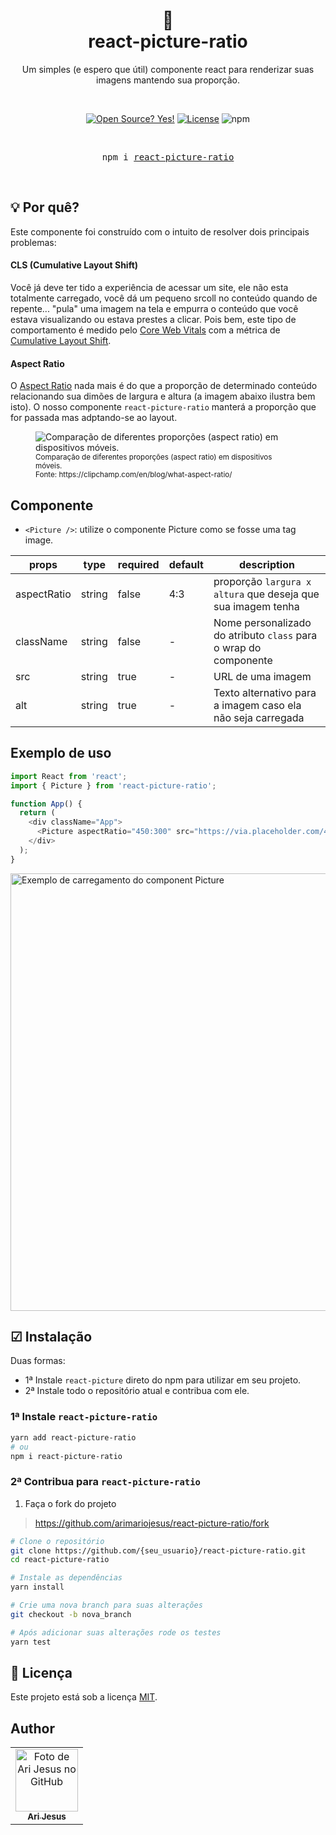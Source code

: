 <div align="center">
  <h1>
    📐
    <br />
    react-picture-ratio
  </h1>

  <p align="center">
    Um simples (e espero que útil) componente react para renderizar suas imagens mantendo sua proporção.
  </p>

  <br />

<!-- Badges -->

[![Open Source? Yes!](https://badgen.net/badge/Open%20Source%20%3F/Yes%21/blue?icon=github)](https://github.com/arimariojesus/react-picture-ratio)
[![License](https://badgen.net/badge/License/MIT/blue)](https://github.com/arimariojesus/react-picture-ratio/blob/master/LICENSE)
![npm](https://img.shields.io/npm/v/react-picture-ratio)

<br />
<pre>npm i <a href="https://www.npmjs.com/package/react-picture-ratio">react-picture-ratio</a></pre>
<br />

</div>

## 💡 Por quê?

Este componente foi construído com o intuito de resolver dois principais problemas:

#### CLS (Cumulative Layout Shift)

Você já deve ter tido a experiência de acessar um site, ele não esta totalmente carregado, você dá um pequeno srcoll no conteúdo quando de repente... "pula" uma imagem na tela e empurra o conteúdo que você estava visualizando ou estava prestes a clicar. Pois bem, este tipo de comportamento é medido pelo [Core Web Vitals](https://web.dev/vitals) com a métrica de [Cumulative Layout Shift](https://web.dev/i18n/pt/cls/).

#### Aspect Ratio

O [Aspect Ratio](https://css-tricks.com/aspect-ratio-boxes/) nada mais é do que a proporção de determinado conteúdo relacionando sua dimões de largura e altura (a imagem abaixo ilustra bem isto). O nosso componente `react-picture-ratio` manterá a proporção que for passada mas adptando-se ao layout.

<figure>
  <img src="https://clipchamp.com/static/d7fbfcc0e5bccea2e2bb4e124d59647d/84aa4/image7.webp" alt="Comparação de diferentes proporções (aspect ratio) em dispositivos móveis." />
  <figcaption>
    <small>Comparação de diferentes proporções (aspect ratio) em dispositivos móveis.<br />Fonte: https://clipchamp.com/en/blog/what-aspect-ratio/</small>
  </figcaption>
</figure>

## Componente

* `<Picture />`: utilize o componente Picture como se fosse uma tag image.

| props | type | required | default | description |
| --- | --- | --- | --- | --- |
| aspectRatio | string | false | 4:3 | proporção `largura x altura` que deseja que sua imagem tenha  |
| className	| string |	false | - | Nome personalizado do atributo `class` para o wrap do componente |
| src	| string |	true | - | URL de uma imagem |
| alt	| string |	true | - | Texto alternativo para a imagem caso ela não seja carregada |

## Exemplo de uso

```typescript
import React from 'react';
import { Picture } from 'react-picture-ratio';

function App() {
  return (
    <div className="App">
      <Picture aspectRatio="450:300" src="https://via.placeholder.com/450x300" alt="Imagem com largura de 450px e altura de 300px" />
    </div>
  );
}
```

<img src="https://user-images.githubusercontent.com/64603070/141026855-62d97789-5a13-491c-9774-5197ab622eb2.gif" alt="Exemplo de carregamento do component Picture" width="700" />

## ☑ Instalação

Duas formas:

- 1ª Instale `react-picture` direto do npm para utilizar em seu projeto.
- 2ª Instale todo o repositório atual e contribua com ele.

### 1ª Instale `react-picture-ratio`

```bash
yarn add react-picture-ratio
# ou
npm i react-picture-ratio
```

### 2ª Contribua para `react-picture-ratio`

1. Faça o fork do projeto
> https://github.com/arimariojesus/react-picture-ratio/fork

```bash
# Clone o repositório
git clone https://github.com/{seu_usuario}/react-picture-ratio.git
cd react-picture-ratio

# Instale as dependências
yarn install

# Crie uma nova branch para suas alterações
git checkout -b nova_branch

# Após adicionar suas alterações rode os testes
yarn test
```
## 📝 Licença

Este projeto está sob a licença [MIT](https://github.com/arimariojesus/react-picture-ratio/blob/master/LICENSE).

## Author

<table>
  <tr>
    <td align="center">
      <a href="https://github.com/arimariojesus" target="_blank">
        <img src="https://avatars3.githubusercontent.com/u/64603070" width="100px;" alt="Foto de Ari Jesus no GitHub"/><br>
        <sub>
          <b>Ari Jesus</b>
        </sub>
      </a>
    </td>
  </tr>
</table>
